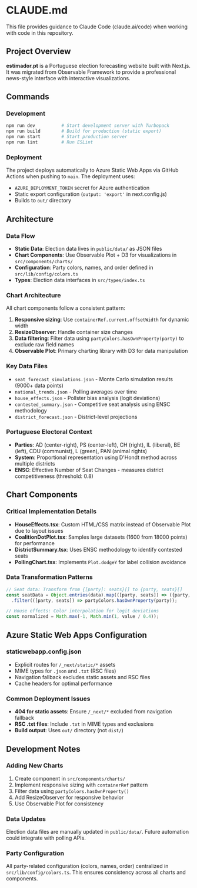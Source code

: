 # CLAUDE.md

This file provides guidance to Claude Code (claude.ai/code) when working with code in this repository.

## Project Overview

**estimador.pt** is a Portuguese election forecasting website built with Next.js. It was migrated from Observable Framework to provide a professional news-style interface with interactive visualizations.

## Commands

### Development
```bash
npm run dev          # Start development server with Turbopack
npm run build        # Build for production (static export)
npm run start        # Start production server
npm run lint         # Run ESLint
```

### Deployment
The project deploys automatically to Azure Static Web Apps via GitHub Actions when pushing to `main`. The deployment uses:
- `AZURE_DEPLOYMENT_TOKEN` secret for Azure authentication
- Static export configuration (`output: 'export'` in next.config.js)
- Builds to `out/` directory

## Architecture

### Data Flow
- **Static Data**: Election data lives in `public/data/` as JSON files
- **Chart Components**: Use Observable Plot + D3 for visualizations in `src/components/charts/`
- **Configuration**: Party colors, names, and order defined in `src/lib/config/colors.ts`
- **Types**: Election data interfaces in `src/types/index.ts`

### Chart Architecture
All chart components follow a consistent pattern:
1. **Responsive sizing**: Use `containerRef.current.offsetWidth` for dynamic width
2. **ResizeObserver**: Handle container size changes 
3. **Data filtering**: Filter data using `partyColors.hasOwnProperty(party)` to exclude raw field names
4. **Observable Plot**: Primary charting library with D3 for data manipulation

### Key Data Files
- `seat_forecast_simulations.json` - Monte Carlo simulation results (9000+ data points)
- `national_trends.json` - Polling averages over time
- `house_effects.json` - Pollster bias analysis (logit deviations)
- `contested_summary.json` - Competitive seat analysis using ENSC methodology
- `district_forecast.json` - District-level projections

### Portuguese Electoral Context
- **Parties**: AD (center-right), PS (center-left), CH (right), IL (liberal), BE (left), CDU (communist), L (green), PAN (animal rights)
- **System**: Proportional representation using D'Hondt method across multiple districts
- **ENSC**: Effective Number of Seat Changes - measures district competitiveness (threshold: 0.8)

## Chart Components

### Critical Implementation Details
- **HouseEffects.tsx**: Custom HTML/CSS matrix instead of Observable Plot due to layout issues
- **CoalitionDotPlot.tsx**: Samples large datasets (1600 from 18000 points) for performance
- **DistrictSummary.tsx**: Uses ENSC methodology to identify contested seats
- **PollingChart.tsx**: Implements `Plot.dodgeY` for label collision avoidance

### Data Transformation Patterns
```typescript
// Seat data: Transform from {[party]: seats}[] to {party, seats}[]
const seatData = Object.entries(data).map(([party, seats]) => ({party, seats}))
  .filter(([party, seats]) => partyColors.hasOwnProperty(party));

// House effects: Color interpolation for logit deviations
const normalized = Math.max(-1, Math.min(1, value / 0.4));
```

## Azure Static Web Apps Configuration

### staticwebapp.config.json
- Explicit routes for `/_next/static/*` assets
- MIME types for `.json` and `.txt` (RSC files)
- Navigation fallback excludes static assets and RSC files
- Cache headers for optimal performance

### Common Deployment Issues
- **404 for static assets**: Ensure `/_next/*` excluded from navigation fallback
- **RSC .txt files**: Include `.txt` in MIME types and exclusions
- **Build output**: Uses `out/` directory (not `dist/`)

## Development Notes

### Adding New Charts
1. Create component in `src/components/charts/`
2. Implement responsive sizing with `containerRef` pattern
3. Filter data using `partyColors.hasOwnProperty()`
4. Add ResizeObserver for responsive behavior
5. Use Observable Plot for consistency

### Data Updates
Election data files are manually updated in `public/data/`. Future automation could integrate with polling APIs.

### Party Configuration
All party-related configuration (colors, names, order) centralized in `src/lib/config/colors.ts`. This ensures consistency across all charts and components.